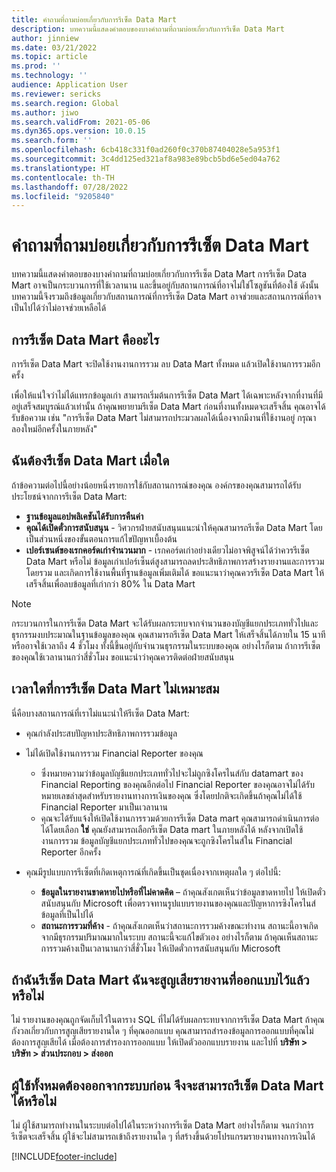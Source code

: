 ```yaml
---
title: คำถามที่ถามบ่อยเกี่ยวกับการรีเซ็ต Data Mart
description: บทความนี้แสดงคําตอบของบางคําถามที่ถามบ่อยเกี่ยวกับการรีเซ็ต Data Mart
author: jinniew
ms.date: 03/21/2022
ms.topic: article
ms.prod: ''
ms.technology: ''
audience: Application User
ms.reviewer: sericks
ms.search.region: Global
ms.author: jiwo
ms.search.validFrom: 2021-05-06
ms.dyn365.ops.version: 10.0.15
ms.search.form: ''
ms.openlocfilehash: 6cb418c331f0ad260f0c370b87404028e5a953f1
ms.sourcegitcommit: 3c4dd125ed321af8a983e89bcb5bd6e5ed04a762
ms.translationtype: HT
ms.contentlocale: th-TH
ms.lasthandoff: 07/28/2022
ms.locfileid: "9205840"
---
```

# <a name="data-mart-resets-faq"></a>คำถามที่ถามบ่อยเกี่ยวกับการรีเซ็ต Data Mart

บทความนี้แสดงคําตอบของบางคําถามที่ถามบ่อยเกี่ยวกับการรีเซ็ต Data Mart การรีเซ็ต Data Mart อาจเป็นกระบวนการที่ใช้เวลานาน และขึ้นอยู่กับสถานการณ์ที่อาจไม่ใช่โซลูชันที่ต้องใช้ ดังนั้นบทความนี้จึงรวมถึงข้อมูลเกี่ยวกับสถานการณ์ที่การรีเซ็ต Data Mart อาจช่วยและสถานการณ์ที่อาจเป็นไปได้ว่าไม่อาจช่วยเหลือได้

## <a name="what-is-a-data-mart-reset"></a>การรีเซ็ต Data Mart คืออะไร

การรีเซ็ต Data Mart จะปิดใช้งานงานการรวม ลบ Data Mart ทั้งหมด แล้วเปิดใช้งานการรวมอีกครั้ง

เพื่อให้แน่ใจว่าไม่ได้แทรกข้อมูลเก่า สามารถเริ่มต้นการรีเซ็ต Data Mart ได้เฉพาะหลังจากที่งานที่มีอยู่เสร็จสมบูรณ์แล้วเท่านั้น ถ้าคุณพยายามรีเซ็ต Data Mart ก่อนที่งานทั้งหมดจะเสร็จสิ้น คุณอาจได้รับข้อความ เช่น "การรีเซ็ต Data Mart ไม่สามารถประมวลผลได้เนื่องจากมีงานที่ใช้งานอยู่ กรุณาลองใหม่อีกครั้งในภายหลัง"

## <a name="when-do-i-have-to-do-a-data-mart-reset"></a>ฉันต้องรีเซ็ต Data Mart เมื่อใด

ถ้าข้อความต่อไปนี้อย่างน้อยหนึ่งรายการใช้กับสถานการณ์ของคุณ องค์กรของคุณสามารถได้รับประโยชน์จากการรีเซ็ต Data Mart:

- **ฐานข้อมูลแอปพลิเคชันได้รับการคืนค่า**
- **คุณได้เปิดตั๋วการสนับสนุน** - วิศวกรฝ่ายสนับสนุนแนะนำให้คุณสามารถรีเซ็ต Data Mart โดยเป็นส่วนหนึ่งของขั้นตอนการแก้ไขปัญหาเบื้องต้น
- **เปอร์เซนต์ของเรกคอร์ดเก่าจำนวนมาก** - เรกคอร์ดเก่าอย่างเดียวไม่อาจพิสูจน์ได้ว่าควรรีเซ็ต Data Mart หรือไม่ ข้อมูลเก่าเปอร์เซ็นต์สูงสามารถลดประสิทธิภาพการสร้างรายงานและการรวมโดยรวม และเกิดการใช้งานพื้นที่ฐานข้อมูลเพิ่มเติมได้ ขอแนะนาว่าคุณควรรีเซ็ต Data Mart ให้เสร็จสิ้นเพื่อลบข้อมูลที่เก่ากว่า 80% ใน Data Mart
 
> [!NOTE]
> กระบวนการในการรีเซ็ต Data Mart จะได้รับผลกระทบจากจํานวนของบัญชีแยกประเภททั่วไปและธุรกรรมงบประมาณในฐานข้อมูลของคุณ คุณสามารถรีเซ็ต Data Mart ให้เสร็จสิ้นได้ภายใน 15 นาที หรืออาจใช้เวลาถึง 4 ชั่วโมง ทั้งนี้ขึ้นอยู่กับจํานวนธุรกรรมในระบบของคุณ อย่างไรก็ตาม ถ้าการรีเซ็ตของคุณใช้เวลานานกว่าสี่ชั่วโมง ขอแนะนำว่าคุณควรติดต่อฝ่ายสนับสนุน
 
## <a name="when-is-a-data-mart-reset-inappropriate"></a>เวลาใดที่การรีเซ็ต Data Mart ไม่เหมาะสม

นี่คือบางสถานการณ์ที่เราไม่แนะนำให้รีเซ็ต Data Mart:

- คุณกำลังประสบปัญหาประสิทธิภาพการรวมข้อมูล
- ไม่ได้เปิดใช้งานการรวม Financial Reporter ของคุณ 

    - ซึ่งหมายความว่าข้อมูลบัญชีแยกประเภททั่วไปจะไม่ถูกซิงโครไนส์กับ datamart ของ Financial Reporting ของคุณอีกต่อไป Financial Reporter ของคุณอาจไม่ได้รับหมายเลขล่าสุดสำหรับรายงานทางการเงินของคุณ ซึ่งโดยปกติจะเกิดขึ้นถ้าคุณไม่ได้ใช้ Financial Reporter มาเป็นเวลานาน
    - คุณจะได้รับแจ้งให้เปิดใช้งานการรวมด้วยการรีเซ็ต Data mart คุณสามารถดําเนินการต่อได้โดยเลือก **ใช่** คุณยังสามารถเลือกรีเซ็ต Data mart ในภายหลังได้ หลังจากเปิดใช้งานการรวม ข้อมูลบัญชีแยกประเภททั่วไปของคุณจะถูกซิงโครไนส์ใน Financial Reporter อีกครั้ง 
- คุณมีรูปแบบการรีเซ็ตที่เกิดเหตุการณ์ที่เกิดขึ้นเป็นชุดเนื่องจากเหตุผลใด ๆ ต่อไปนี้:

    - **ข้อมูลในรายงานขาดหายไปหรือที่ไม่คาดคิด** – ถ้าคุณสังเกตเห็นว่าข้อมูลขาดหายไป ให้เปิดตั๋วสนับสนุนกับ Microsoft เพื่อตรวจทานรูปแบบรายงานของคุณและปัญหาการซิงโครไนส์ข้อมูลที่เป็นไปได้
    - **สถานะการรวมที่ค้าง** - ถ้าคุณสังเกตเห็นว่าสถานะการรวมค้างขณะทำงาน สถานะนี้อาจเกิดจากมีธุรกรรมปริมาณมากในระบบ สถานะนี้จะแก้ไขตัวเอง อย่างไรก็ตาม ถ้าคุณเห็นสถานะการรวมค้างเป็นเวลานานกว่าสี่ชั่วโมง ให้เปิดตั๋วการสนับสนุนกับ Microsoft 
   
## <a name="if-i-reset-the-data-mart-will-i-lose-reports-that-ive-already-designed"></a>ถ้าฉันรีเซ็ต Data Mart ฉันจะสูญเสียรายงานที่ออกแบบไว้แล้วหรือไม่

ไม่ รายงานของคุณถูกจัดเก็บไว้ในตาราง SQL ที่ไม่ได้รับผลกระทบจากการรีเซ็ต Data Mart ถ้าคุณกังวลเกี่ยวกับการสูญเสียรายงานใด ๆ ที่คุณออกแบบ คุณสามารถสำรองข้อมูลการออกแบบที่คุณไม่ต้องการสูญเสียได้ เมื่อต้องการสำรองการออกแบบ ให้เปิดตัวออกแบบรายงาน และไปที่ **บริษัท \> บริษัท \> ส่วนประกอบ \> ส่งออก**
 
## <a name="do-all-users-have-to-exit-the-system-before-i-can-reset-the-data-mart"></a>ผู้ใช้ทั้งหมดต้องออกจากระบบก่อน จึงจะสามารถรีเซ็ต Data Mart ได้หรือไม่

ไม่ ผู้ใช้สามารถทำงานในระบบต่อไปได้ในระหว่างการรีเซ็ต Data Mart อย่างไรก็ตาม จนกว่าการรีเซ็ตจะเสร็จสิ้น ผู้ใช้จะไม่สามารถเข้าถึงรายงานใด ๆ ที่สร้างขึ้นด้วยโปรแกรมรายงานทางการเงินได้

[!INCLUDE[footer-include](../../../includes/footer-banner.md)]
